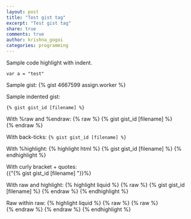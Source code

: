 ```yaml
---
layout: post
title: "Test gist tag"
excerpt: "Test gist tag"
share: true
comments: true
author: krishna_gogoi
categories: programming
---
```


Sample code highlight with indent.
    
    var a = "test"
    
    
Sample gist:
{% gist 4667599 assign.worker %}

Sample indented gist:
    
    {% gist gist_id [filename] %}
    
With %raw and %endraw:
{% raw %}
{% gist gist_id [filename] %}  
{% endraw %}

With back-ticks:
`{% gist gist_id [filename] %}`

With %highlight:
{% highlight html %}
{% gist gist_id [filename] %}
{% endhighlight %}

With curly bracket + quotes:  
{{"{% gist gist_id [filename] "}}%}

With raw and highlight:
{% highlight liquid %}
{% raw %}
{% gist gist_id [filename] %}
{% endraw %}
{% endhighlight %}

Raw within raw:
{% highlight liquid %}
{% raw %}
{% raw %}  
{% endraw %}
{% endraw %} 
{% endhighlight %}
